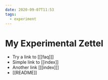 ```yaml
---
date: 2020-09-07T11:53
tags:
  - experiment
---
```


# My Experimental Zettel

- Try a link to [[[faq]]]
- Simple link to [[index]]
- Another link [[[index]]]
- [[README]]



